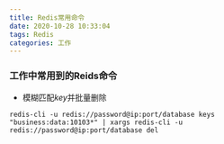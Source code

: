 ```yaml
---
title: Redis常用命令
date: 2020-10-28 10:33:04
tags: Redis
categories: 工作
---
```


### 工作中常用到的Reids命令

- 模糊匹配*key*并批量删除

```
redis-cli -u redis://password@ip:port/database keys "business:data:10103*" | xargs redis-cli -u redis://password@ip:port/database del
```
